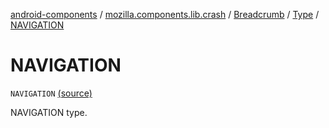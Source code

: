 [android-components](../../../index.md) / [mozilla.components.lib.crash](../../index.md) / [Breadcrumb](../index.md) / [Type](index.md) / [NAVIGATION](./-n-a-v-i-g-a-t-i-o-n.md)

# NAVIGATION

`NAVIGATION` [(source)](https://github.com/mozilla-mobile/android-components/blob/master/components/lib/crash/src/main/java/mozilla/components/lib/crash/Breadcrumb.kt#L93)

NAVIGATION type.

